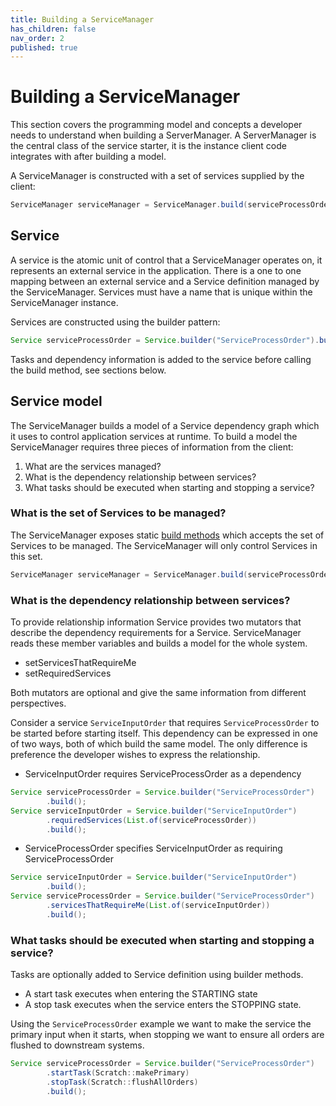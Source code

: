 ```yaml
---
title: Building a ServiceManager
has_children: false
nav_order: 2
published: true
---
```

# Building a ServiceManager
This section covers the programming model and concepts a developer needs to understand when building a ServerManager.
A ServerManager is the central class of the service starter, it is the instance client code integrates with after 
building a model. 

A ServiceManager is constructed with a set of services supplied by the client:
```java
ServiceManager serviceManager = ServiceManager.build(serviceProcessOrder, serviceInputOrder);
```

## Service
A service is the atomic unit of control that a ServiceManager operates on, it represents an external service in the 
application. There is a one to one mapping between an external service and a Service definition managed by the 
ServiceManager. Services must have a name that is unique within the ServiceManager instance. 

Services are constructed using the builder pattern:

```java
Service serviceProcessOrder = Service.builder("ServiceProcessOrder").build();
```

Tasks and dependency information is added to the service before calling the build method, see sections below.

## Service model

The ServiceManager builds a model of a Service dependency graph which it uses to control application services at 
runtime. To build a model the ServiceManager requires three pieces of information from the client:

1. What are the services managed? 
2. What is the dependency relationship between services?
3. What tasks should be executed when starting and stopping a service?

### What is the set of Services to be managed?
The ServiceManager exposes static [build methods](//github.com/gregv12/fluxtion-service-starter/blob/master/src/main/java/com/fluxtion/example/servicestater/ServiceManager.java)
which accepts the set of Services to be managed. The ServiceManager will only control Services in this set.

```java
ServiceManager serviceManager = ServiceManager.build(serviceProcessOrder, serviceInputOrder);
```

### What is the dependency relationship between services?
To provide relationship information Service provides two mutators that describe the dependency requirements for
a Service. ServiceManager reads these member variables and builds a model for the whole system. 
- setServicesThatRequireMe
- setRequiredServices

Both mutators are optional and give the same information from different perspectives. 

Consider a service `ServiceInputOrder` that requires `ServiceProcessOrder` to be started before starting itself. 
This dependency can be expressed in one of two ways, both of which build the same model. The only difference is 
preference the developer wishes to express the relationship.

- ServiceInputOrder requires ServiceProcessOrder as a dependency 
```java
Service serviceProcessOrder = Service.builder("ServiceProcessOrder")
        .build();
Service serviceInputOrder = Service.builder("ServiceInputOrder")
        .requiredServices(List.of(serviceProcessOrder))
        .build();
```

- ServiceProcessOrder specifies ServiceInputOrder as requiring ServiceProcessOrder
```java
Service serviceInputOrder = Service.builder("ServiceInputOrder")
        .build();
Service serviceProcessOrder = Service.builder("ServiceProcessOrder")
        .servicesThatRequireMe(List.of(serviceInputOrder))
        .build();
```

###  What tasks should be executed when starting and stopping a service?

Tasks are optionally added to Service definition using builder methods. 
- A start task executes when entering the STARTING state 
- A stop task executes when the service enters the STOPPING state.

Using the `ServiceProcessOrder` example we want to make the service the primary input when it starts, when stopping 
we want to ensure all orders are flushed to downstream systems.

```java
Service serviceProcessOrder = Service.builder("ServiceProcessOrder")
        .startTask(Scratch::makePrimary)
        .stopTask(Scratch::flushAllOrders)
        .build();
```

 
 